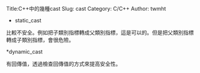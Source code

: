 Title:C++中的幾種cast
Slug: cast
Category: C/C++
Author: twmht

* static_cast

比較不安全。例如把子類別指標轉成父類別指標，這是可以的。但是把父類別指標轉成子類別指標，會很危險。

*dynamic_cast

有回傳值，透過檢查回傳值的方式來提高安全性。
